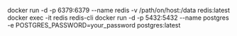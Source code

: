 docker run -d -p 6379:6379 --name redis -v /path/on/host:/data redis:latest
docker exec -it redis redis-cli
docker run -d -p 5432:5432 --name postgres -e POSTGRES_PASSWORD=your_password postgres:latest